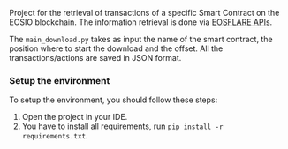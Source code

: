 Project for the retrieval of transactions of a specific Smart Contract on the EOSIO blockchain. The information retrieval is done via [EOSFLARE APIs](eosflare.io/api). 

The `main_download.py` takes as input the name of the smart contract, the position where to start the download and the offset. All the transactions/actions are saved in JSON format.

### Setup the environment

To setup the environment, you should follow these steps:

1. Open the project in your IDE.
2. You have to install all requirements, run `pip install -r requirements.txt`.
